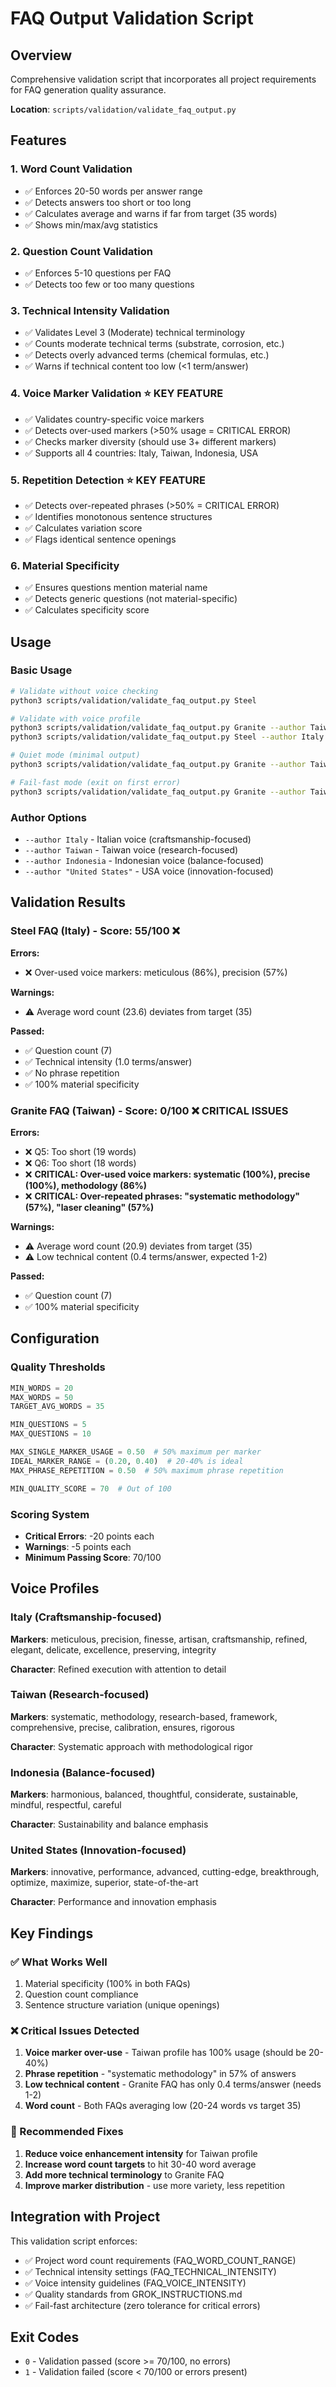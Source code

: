 # FAQ Output Validation Script

## Overview

Comprehensive validation script that incorporates all project requirements for FAQ generation quality assurance.

**Location**: `scripts/validation/validate_faq_output.py`

## Features

### 1. **Word Count Validation**
- ✅ Enforces 20-50 words per answer range
- ✅ Detects answers too short or too long
- ✅ Calculates average and warns if far from target (35 words)
- ✅ Shows min/max/avg statistics

### 2. **Question Count Validation**
- ✅ Enforces 5-10 questions per FAQ
- ✅ Detects too few or too many questions

### 3. **Technical Intensity Validation**
- ✅ Validates Level 3 (Moderate) technical terminology
- ✅ Counts moderate technical terms (substrate, corrosion, etc.)
- ✅ Detects overly advanced terms (chemical formulas, etc.)
- ✅ Warns if technical content too low (<1 term/answer)

### 4. **Voice Marker Validation** ⭐ **KEY FEATURE**
- ✅ Validates country-specific voice markers
- ✅ Detects over-used markers (>50% usage = CRITICAL ERROR)
- ✅ Checks marker diversity (should use 3+ different markers)
- ✅ Supports all 4 countries: Italy, Taiwan, Indonesia, USA

### 5. **Repetition Detection** ⭐ **KEY FEATURE**
- ✅ Detects over-repeated phrases (>50% = CRITICAL ERROR)
- ✅ Identifies monotonous sentence structures
- ✅ Calculates variation score
- ✅ Flags identical sentence openings

### 6. **Material Specificity**
- ✅ Ensures questions mention material name
- ✅ Detects generic questions (not material-specific)
- ✅ Calculates specificity score

## Usage

### Basic Usage
```bash
# Validate without voice checking
python3 scripts/validation/validate_faq_output.py Steel

# Validate with voice profile
python3 scripts/validation/validate_faq_output.py Granite --author Taiwan
python3 scripts/validation/validate_faq_output.py Steel --author Italy

# Quiet mode (minimal output)
python3 scripts/validation/validate_faq_output.py Granite --author Taiwan --quiet

# Fail-fast mode (exit on first error)
python3 scripts/validation/validate_faq_output.py Granite --author Taiwan --fail-fast
```

### Author Options
- `--author Italy` - Italian voice (craftsmanship-focused)
- `--author Taiwan` - Taiwan voice (research-focused)
- `--author Indonesia` - Indonesian voice (balance-focused)
- `--author "United States"` - USA voice (innovation-focused)

## Validation Results

### Steel FAQ (Italy) - Score: 55/100 ❌
**Errors:**
- ❌ Over-used voice markers: meticulous (86%), precision (57%)

**Warnings:**
- ⚠️ Average word count (23.6) deviates from target (35)

**Passed:**
- ✅ Question count (7)
- ✅ Technical intensity (1.0 terms/answer)
- ✅ No phrase repetition
- ✅ 100% material specificity

### Granite FAQ (Taiwan) - Score: 0/100 ❌ **CRITICAL ISSUES**
**Errors:**
- ❌ Q5: Too short (19 words)
- ❌ Q6: Too short (18 words)
- ❌ **CRITICAL: Over-used voice markers: systematic (100%), precise (100%), methodology (86%)**
- ❌ **CRITICAL: Over-repeated phrases: "systematic methodology" (57%), "laser cleaning" (57%)**

**Warnings:**
- ⚠️ Average word count (20.9) deviates from target (35)
- ⚠️ Low technical content (0.4 terms/answer, expected 1-2)

**Passed:**
- ✅ Question count (7)
- ✅ 100% material specificity

## Configuration

### Quality Thresholds
```python
MIN_WORDS = 20
MAX_WORDS = 50
TARGET_AVG_WORDS = 35

MIN_QUESTIONS = 5
MAX_QUESTIONS = 10

MAX_SINGLE_MARKER_USAGE = 0.50  # 50% maximum per marker
IDEAL_MARKER_RANGE = (0.20, 0.40)  # 20-40% is ideal
MAX_PHRASE_REPETITION = 0.50  # 50% maximum phrase repetition

MIN_QUALITY_SCORE = 70  # Out of 100
```

### Scoring System
- **Critical Errors**: -20 points each
- **Warnings**: -5 points each
- **Minimum Passing Score**: 70/100

## Voice Profiles

### Italy (Craftsmanship-focused)
**Markers**: meticulous, precision, finesse, artisan, craftsmanship, refined, elegant, delicate, excellence, preserving, integrity

**Character**: Refined execution with attention to detail

### Taiwan (Research-focused)
**Markers**: systematic, methodology, research-based, framework, comprehensive, precise, calibration, ensures, rigorous

**Character**: Systematic approach with methodological rigor

### Indonesia (Balance-focused)
**Markers**: harmonious, balanced, thoughtful, considerate, sustainable, mindful, respectful, careful

**Character**: Sustainability and balance emphasis

### United States (Innovation-focused)
**Markers**: innovative, performance, advanced, cutting-edge, breakthrough, optimize, maximize, superior, state-of-the-art

**Character**: Performance and innovation emphasis

## Key Findings

### ✅ What Works Well
1. Material specificity (100% in both FAQs)
2. Question count compliance
3. Sentence structure variation (unique openings)

### ❌ Critical Issues Detected
1. **Voice marker over-use** - Taiwan profile has 100% usage (should be 20-40%)
2. **Phrase repetition** - "systematic methodology" in 57% of answers
3. **Low technical content** - Granite FAQ has only 0.4 terms/answer (needs 1-2)
4. **Word count** - Both FAQs averaging low (20-24 words vs target 35)

### 🔧 Recommended Fixes
1. **Reduce voice enhancement intensity** for Taiwan profile
2. **Increase word count targets** to hit 30-40 word average
3. **Add more technical terminology** to Granite FAQ
4. **Improve marker distribution** - use more variety, less repetition

## Integration with Project

This validation script enforces:
- ✅ Project word count requirements (FAQ_WORD_COUNT_RANGE)
- ✅ Technical intensity settings (FAQ_TECHNICAL_INTENSITY)
- ✅ Voice intensity guidelines (FAQ_VOICE_INTENSITY)
- ✅ Quality standards from GROK_INSTRUCTIONS.md
- ✅ Fail-fast architecture (zero tolerance for critical errors)

## Exit Codes
- `0` - Validation passed (score >= 70/100, no errors)
- `1` - Validation failed (score < 70/100 or errors present)

